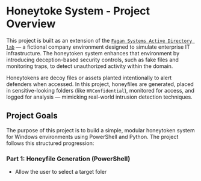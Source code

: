 # Honeytoke System - Project Overview

This project is built as an extension of the [`Fagan Systems Active Directory lab`](https://github.com/emilygfagan/active-directory/blob/main/README.md) — a fictional company environment designed to simulate enterprise IT infrastructure. The honeytoken system enhances that environment by introducing deception-based security controls, such as fake files and monitoring traps, to detect unauthorized activity within the domain.

Honeytokens are decoy files or assets planted intentionally to alert defenders when accessed. In this project, honeyfiles are generated, placed in sensitive-looking folders (like `HRConfidential`), monitored for access, and logged for analysis — mimicking real-world intrusion detection techniques.
## Project Goals

The purpose of this project is to build a simple, modular honeytoken system for Windows environments using PowerShell and Python. The project follows this structured progression:     

### Part 1: Honeyfile Generation (PowerShell)
- Allow the user to select a target foler
